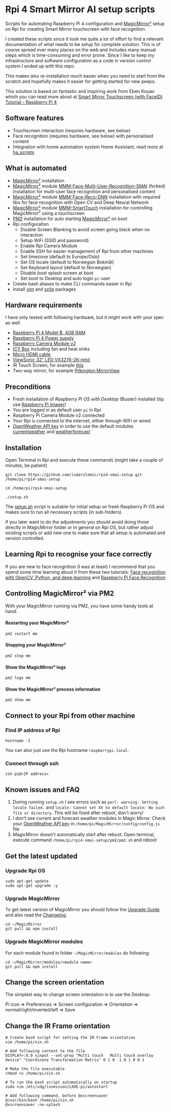 # Rpi 4 Smart Mirror AI setup scripts
Scripts for automating Raspberry Pi 4 configuration and [MagicMirror²](https://magicmirror.builders/)
setup on Rpi for creating Smart Mirror touchscreen with face recognition.

I created these scripts since it took me quite a lot of effort to find a relevant documentation of 
what needs to be setup for complete solution. This is of course spread over many places on the 
web and includes many manual steps which is time-consuming and error prone. Since I like to keep my 
infrastructure and software configuration as a code in version control system I ended up with 
this repo. 

This makes also re-installation much easier when you need to start from the scratch and hopefully
makes it easier for getting started for new peeps.

This solution is based on fantastic and inspiring work from 
Eben Kouao which you can read more about at 
[Smart Mirror Touchscreen (with FaceID) Tutorial – Raspberry Pi 4](https://smartbuilds.io/smart-mirror-touchscreen-raspberry-pi/)

## Software features
- Touchscreen interaction (requires hardware, see below)
- Face recognition (requires hardware, see below) with personalised content
- Integration with home automation system Home Assistant, read more at [ha_scripts](ha_scripts/README.md)
  
## What is automated
- [MagicMirror²](https://magicmirror.builders/) installation
- [MagicMirror²](https://magicmirror.builders/) module 
  [MMM-Face-Multi-User-Recognition-SMAI](https://github.com/ismarslomic/MMM-Face-Multi-User-Recognition-SMAI) (forked)
  installation for multi-user face recognition and personalised content
- [MagicMirror²](https://magicmirror.builders/) module [MMM-Face-Reco-DNN](https://github.com/nischi/MMM-Face-Reco-DNN)
  installation with required libs for face recognition with Open CV and Deep Neural Network
- [MagicMirror²](https://magicmirror.builders/) module [MMM-SmartTouch](https://github.com/EbenKouao/MMM-SmartTouch)
  installation for controlling MagicMirror² using a touchscreen
- [PM2](https://pm2.io/) installation for auto starting [MagicMirror²](https://magicmirror.builders/) on boot
- Rpi configuration
  - Disable Screen Blanking to avoid screen going black when no interaction
  - Setup WiFi (SSID and password)
  - Enable Rpi Camera Module
  - Enable SSH for easier management of Rpi from other machines
  - Set timezone (default to Europe/Oslo)
  - Set OS locale (default to Norwegian Bokmål)
  - Set Keyboard layout (default to Norwegian)
  - Disable boot splash screen at boot
  - Set boot to Desktop and auto login `pi`-user
- Create bash aliases to make CLI commands easier in Rpi
- Install [vim](https://www.vim.org/) and [xclip](https://github.com/astrand/xclip) packages

## Hardware requirements
I have only tested with following hardware, but it might work with
your spec as well.
- [Raspberry Pi 4 Model B, 4GB RAM](https://www.komplett.no/product/1133779/datautstyr/pc-komponenter/hovedkort/integrert-cpu/raspberry-pi-4-model-b-4gb-ram)
- [Raspberry Pi 4 Power supply](https://www.komplett.no/product/1133588/datautstyr/pc-komponenter/hovedkort/tilbehoer/raspberry-pi-4-stroemadapter-usb-c)
- [Raspberry Camera Module v2](https://www.kjell.com/no/produkter/data/raspberry-pi/raspberry-pi-kameramodul-v2-p88053)  
- [ICY Box](https://www.komplett.no/product/1140767/datautstyr/pc-komponenter/hovedkort/tilbehoer/icy-box-clear-acrylic-and-frameless-case) including fan and heat sinks
- [Micro HDMI cable](https://www.kjell.com/no/produkter/lyd-og-bilde/kabler-og-adaptere/hdmi/micro-hdmi/micro-hdmi-kabel-high-speed-2-m-p98652)
- [ViewSonic 32" LED VX3276-2K-mhd](https://www.komplett.no/product/1018397)
- IR Touch Screen, for example [this](https://www.amazon.com/gp/product/B07W3RW7X5/ref=ppx_yo_dt_b_asin_title_o00_s00?ie=UTF8&psc=1)
- Two-way mirror, for example [Pilkington MirrorView](https://www.pilkington.com/nb-no/no/produkter/funksjonsglass/spesialglass/pilkington-mirroview)

## Preconditions
- Fresh installation of _Raspberry Pi OS with Desktop_ (Buster) installed (tip: use [Raspberry Pi Imager](https://www.raspberrypi.org/software/))
- You are logged in as default user `pi` in Rpi
- Raspberry Pi Camera Module v2 connected
- Your Rpi is connected to the internet, either through WiFi or wired  
- [OpenWeather API key](https://home.openweathermap.org/api_keys) in order to use the default 
  modules [currentweather](https://docs.magicmirror.builders/modules/currentweather.html)
  and [weatherforecast](https://docs.magicmirror.builders/modules/weatherforecast.html)

## Installation
Open Terminal in Rpi and execute these commands (might take a couple of minutes, be patient)
````shell
git clone https://github.com/ismarslomic/rpi4-smai-setup.git /home/pi/rpi4-smai-setup

cd /home/pi/rpi4-smai-setup

./setup.sh
````
The [setup.sh](./setup.sh) script is suitable for initial setup on fresh Raspberry Pi OS and makes 
sure to run all necessary scripts (in sub-folders).

If you later want to do the adjustments you should avoid doing those directly in MagicMirror folder
or in general on Rpi OS, but rather adjust existing scripts or add new one to make sure that all
setup is automated and version controlled.

## Learning Rpi to recognise your face correctly
If you are new to face recognition (I was at least) I recommend that you spend some time learning about it
from these two tutorials: [Face recognition with OpenCV, Python, and deep learning](https://www.pyimagesearch.com/2018/06/18/face-recognition-with-opencv-python-and-deep-learning/)
and [Raspberry Pi Face Recognition](https://www.pyimagesearch.com/2018/06/25/raspberry-pi-face-recognition/)

## Controlling MagicMirror² via PM2
With your MagicMirror running via PM2, you have some handy tools at hand:
#### Restarting your MagicMirror²
````shell
pm2 restart mm
````
#### Stopping your MagicMirror²
````shell
pm2 stop mm
````
#### Show the MagicMirror² logs
````shell
pm2 logs mm
````
#### Show the MagicMirror² process information
````shell
pm2 show mm
````

## Connect to your Rpi from other machine
### Find IP address of Rpi
`````shell
hostname -I
`````

You can also just use the Rpi hostname `raspberrypi.local`.

### Connect through ssh
`````shell
ssh pi@<IP address>
`````

## Known issues and FAQ
1. During running `setup.sh` I see errors such as `perl: warning: Setting locale failed.` and `locale: Cannot set XX to default locale: No such file or directory`.
This will be fixed after reboot, don't worry!
2. I don't see current and forecast weather modules in Magic Mirror. Check your [OpenWeather API key](https://home.openweathermap.org/api_keys) in `/home/pi/MagicMirror/config/config.js` file
3. MagicMirror doesn't automatically start after reboot. Open terminal, execute command `/home/pi/rpi4-smai-setup/pm2/pm2.sh` and reboot


## Get the latest updated

### Upgrade Rpi OS
`````shell
sudo apt-get update
sudo apt-get upgrade -y
`````

### Upgrade MagicMirror
To get latest version of MagicMirror you should follow the 
[Upgrade Guide](https://docs.magicmirror.builders/getting-started/upgrade-guide.html) 
and also read the [Changelog](https://github.com/MichMich/MagicMirror/blob/master/CHANGELOG.md).
`````shell
cd ~/MagicMirror
git pull && npm install
`````

### Upgrade MagicMirror modules
For each module found in folder `~/MagicMirror/modules` do following:
`````shell
cd ~/MagicMirror/modules/<module name>
git pull && npm install
`````

## Change the screen orientation
The simplest way to change screen orientation is to use the Desktop:

Pi icon => Preferences => Screen configuration => Orientation => normal/right/inverted/left => Save

## Change the IR Frame orientation
`````shell
# Create bash script for setting the IR Frame orientation
vim /home/pi/xin.sh

# Add following content to the file
DISPLAY=:0.0 xinput --set-prop "Multi touch   Multi touch overlay device" "Coordinate Transformation Matrix" 0 1 0 -1 0 1 0 0 1

# Make the file executable
chmod +x /home/pi/xin.sh

# To run the bash script automatically on startup
sudo vim /etc/xdg/lxsession/LXDE-pi/autostart

# Add following command, before @xscreensaver
@/usr/bin/bash /home/pi/xin.sh
@xscreensaver -no-splash
`````